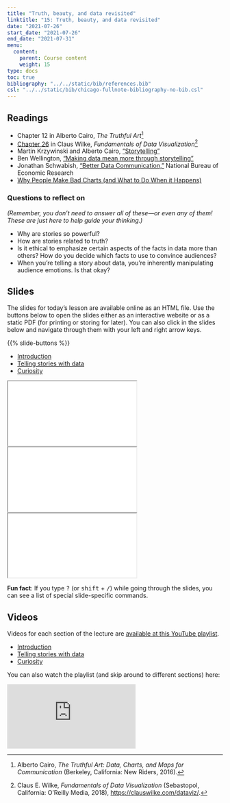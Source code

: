 ```yaml
---
title: "Truth, beauty, and data revisited"
linktitle: "15: Truth, beauty, and data revisited"
date: "2021-07-26"
start_date: "2021-07-26"
end_date: "2021-07-31"
menu:
  content:
    parent: Course content
    weight: 15
type: docs
toc: true
bibliography: "../../static/bib/references.bib"
csl: "../../static/bib/chicago-fullnote-bibliography-no-bib.csl"
---
```


## Readings

-   <i class="fas fa-book"></i> Chapter 12 in Alberto Cairo, *The Truthful Art*[^1]
-   <i class="fas fa-book"></i> [Chapter 26](https://clauswilke.com/dataviz/telling-a-story.html) in Claus Wilke, *Fundamentals of Data Visualization*[^2]
-   <i class="fas fa-file-pdf"></i> Martin Krzywinski and Alberto Cairo, [“Storytelling”](https://www.nature.com/articles/nmeth.2571.pdf)
-   <i class="fab fa-youtube"></i> Ben Wellington, [“Making data mean more through storytelling”](https://www.youtube.com/watch?v=6xsvGYIxJok)
-   <i class="fab fa-vimeo"></i> Jonathan Schwabish, [“Better Data Communication,”](https://vimeo.com/230757062) National Bureau of Economic Research
-   <i class="fas fa-external-link-square-alt"></i> [Why People Make Bad Charts (and What to Do When it Happens)](https://flowingdata.com/2018/06/28/why-people-make-bad-charts-and-what-to-do-when-it-happens/)

### Questions to reflect on

*(Remember, you don’t need to answer all of these—or even any of them! These are just here to help guide your thinking.)*

-   Why are stories so powerful?
-   How are stories related to truth?
-   Is it ethical to emphasize certain aspects of the facts in data more than others? How do you decide which facts to use to convince audiences?
-   When you’re telling a story about data, you’re inherently manipulating audience emotions. Is that okay?

## Slides

The slides for today’s lesson are available online as an HTML file. Use the buttons below to open the slides either as an interactive website or as a static PDF (for printing or storing for later). You can also click in the slides below and navigate through them with your left and right arrow keys.

{{% slide-buttons %}}

<ul class="nav nav-tabs" id="slide-tabs" role="tablist">
<li class="nav-item">
<a class="nav-link active" id="introduction-tab" data-toggle="tab" href="#introduction" role="tab" aria-controls="introduction" aria-selected="true">Introduction</a>
</li>
<li class="nav-item">
<a class="nav-link" id="telling-stories-with-data-tab" data-toggle="tab" href="#telling-stories-with-data" role="tab" aria-controls="telling-stories-with-data" aria-selected="false">Telling stories with data</a>
</li>
<li class="nav-item">
<a class="nav-link" id="curiosity-tab" data-toggle="tab" href="#curiosity" role="tab" aria-controls="curiosity" aria-selected="false">Curiosity</a>
</li>
</ul>

<div id="slide-tabs" class="tab-content">

<div id="introduction" class="tab-pane fade show active" role="tabpanel" aria-labelledby="introduction-tab">

<div class="embed-responsive embed-responsive-16by9">

<iframe class="embed-responsive-item" src="/slides/15-slides.html#1">
</iframe>

</div>

</div>

<div id="telling-stories-with-data" class="tab-pane fade" role="tabpanel" aria-labelledby="telling-stories-with-data-tab">

<div class="embed-responsive embed-responsive-16by9">

<iframe class="embed-responsive-item" src="/slides/15-slides.html#telling-stories">
</iframe>

</div>

</div>

<div id="curiosity" class="tab-pane fade" role="tabpanel" aria-labelledby="curiosity-tab">

<div class="embed-responsive embed-responsive-16by9">

<iframe class="embed-responsive-item" src="/slides/15-slides.html#curiosity">
</iframe>

</div>

</div>

</div>

<div class="fyi">

**Fun fact**: If you type <kbd>?</kbd> (or <kbd>shift</kbd> + <kbd>/</kbd>) while going through the slides, you can see a list of special slide-specific commands.

</div>

## Videos

Videos for each section of the lecture are [available at this YouTube playlist](https://www.youtube.com/playlist?list=PLS6tnpTr39sFYqZMtanRbtB1dKRBN2Rzt).

-   [Introduction](https://www.youtube.com/watch?v=TDP_G1RiUmQ&list=PLS6tnpTr39sFYqZMtanRbtB1dKRBN2Rzt)
-   [Telling stories with data](https://www.youtube.com/watch?v=UyVJlbZjwhY&list=PLS6tnpTr39sFYqZMtanRbtB1dKRBN2Rzt)
-   [Curiosity](https://www.youtube.com/watch?v=KHfF8zdxWzM&list=PLS6tnpTr39sFYqZMtanRbtB1dKRBN2Rzt)

You can also watch the playlist (and skip around to different sections) here:

<div class="embed-responsive embed-responsive-16by9">

<iframe class="embed-responsive-item" src="https://www.youtube.com/embed/playlist?list=PLS6tnpTr39sFYqZMtanRbtB1dKRBN2Rzt" frameborder="0" allow="accelerometer; autoplay; encrypted-media; gyroscope; picture-in-picture" allowfullscreen>
</iframe>

</div>

[^1]: Alberto Cairo, *The Truthful Art: Data, Charts, and Maps for Communication* (Berkeley, California: New Riders, 2016).

[^2]: Claus E. Wilke, *Fundamentals of Data Visualization* (Sebastopol, California: O’Reilly Media, 2018), <https://clauswilke.com/dataviz/>.
